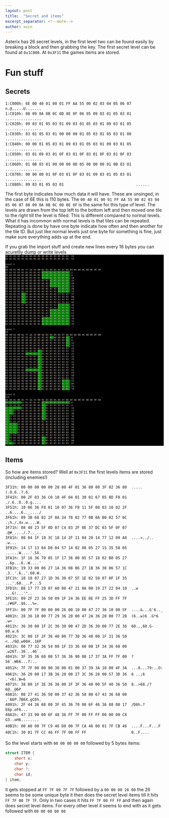 ```yaml
---
layout: post
title:  "Secret and items"
excerpt_separator: <!--more-->
author: xoin
---
```


Asterix has 26 secret levels, in the first level two can be found easily by breaking a block and then grabbing the key. The first secret level can be found at `0x1C000`. At `0x3F31` the games items are stored.

<!--more-->

# Fun stuff

## Secrets

```
1:C000h: 6E 00 40 01 00 01 FF AA 55 00 02 03 04 05 06 07  n.@.....U....... 
1:C010h: 08 09 0A 0B 0C 0D 0E 0F 06 05 09 03 01 05 03 01  ................ 
1:C020h: 09 03 01 05 03 01 09 03 01 05 03 01 09 03 01 05  ................ 
1:C030h: 03 01 05 03 01 00 00 00 01 05 03 01 05 03 01 00  ................ 
1:C040h: 00 00 01 05 03 01 09 03 01 05 03 01 09 03 01 05  ................ 
1:C050h: 03 01 09 03 01 0F 03 01 0F 03 01 0F 03 01 0F 03  ................ 
1:C060h: 01 0B 03 01 00 00 00 0D 05 00 00 00 01 0B 03 01  ................ 
1:C070h: 00 00 00 01 0F 03 01 0F 03 01 09 03 01 05 03 01  ................ 
1:C080h: 09 03 01 05 03 01                                ......
```

The first byte indicates how much data it will have. These are unsinged, in the case of 6E this is 110 bytes. The ``00 40 01 00 01 FF AA 55 00 02 03 04 05 06 07 08 09 0A 0B 0C 0D 0E 0F`` is the same for this type of level. The levels are drawn from the top left to the bottom left and then moved one tile to the right till the level is filled. This is different compared to normal levels. What it has incommon with normal levels is that tiles can be repeated. Repeating is done by have one byte indicate how often and then another for the tile ID. But just like normal levels just one byte for something is fine, just make sure everything adds up at the end.

If you grab the import stuff and create new lines every 16 bytes you can acuretlly dump or write levels
![image](/images/secrets.png)

## Items

So how are items stored? Well at `0x3F31` the first levels items are stored (including enemies!)
```
3F31h: 00 00 00 00 00 28 00 4F 01 36 80 00 3F 02 36 80  .....(.O.6..?.6. 
3F41h: 00 2F 03 36 C0 10 4F 04 01 30 01 67 05 0D F0 01  ./.6..O..0.g.... 
3F51h: 10 06 36 F8 01 10 07 36 F8 11 5F 08 03 10 02 2F  ..6....6.._..../ 
3F61h: 09 3B 68 02 2F 0A 34 78 02 77 0B 0A B0 02 57 0C  .;h./.4x.w....W. 
3F71h: 08 40 23 5F 0D 07 C4 03 2F 0E 37 DC 03 5F 0F 07  .@#_..../.7.._.. 
3F81h: 08 04 1F 10 3C 18 14 2F 11 04 20 14 77 12 09 A8  ....<../.. .w... 
3F91h: 14 17 13 04 D8 04 57 14 02 08 05 27 15 35 58 05  ......W....'.5X. 
3FA1h: 1F 16 36 70 05 1F 17 36 80 05 57 18 02 B0 05 27  ..6p...6..W....' 
3FB1h: 19 33 00 06 27 1A 36 08 06 27 1B 36 30 06 57 1C  .3..'.6..'.60.W. 
3FC1h: 10 18 07 27 1D 36 30 07 5F 1E 02 50 07 0F 1F 35  ...'.60._..P...5 
3FD1h: B8 17 77 20 07 A0 08 47 21 0A 00 19 27 22 04 10  ..w ...G!...'".. 
3FE1h: 09 2F 23 36 50 09 1F 24 36 EE 0E FF 25 3D FF 7F  ./#6P..$6...%=. 
3FF1h: 00 7F 7F 00 00 00 26 00 10 00 47 27 36 10 00 5F  ....&...G'6.._ 
4001h: 28 36 10 00 77 29 36 20 00 47 2A 36 20 00 77 2B  (6..w)6 .G*6 .w+ 
4011h: 36 30 00 1F 2C 36 30 00 47 2D 36 30 00 77 2E 36  60..,60.G-60.w.6 
4021h: 3C 00 1F 2F 36 40 00 77 30 36 48 00 1F 31 36 50  <../6@.w06H..16P 
4031h: 00 77 32 36 54 00 1F 33 36 60 00 1F 34 36 60 00  .w26T..36`..46`. 
4041h: 3F 35 36 60 00 57 36 36 90 00 17 37 3A FF 7F 00  ?56`.W66...7:.. 
4051h: 7F 7F 00 00 00 38 00 01 00 37 39 3A 10 00 4F 3A  ...8...79:..O: 
4061h: 36 20 00 17 3B 36 20 00 27 3C 36 28 00 57 3D 36  6 ..;6 .'<6(.W=6 
4071h: 38 00 1F 3E 36 38 00 2F 3F 36 40 00 5F 40 36 50  8..>68./?6@._@6P 
4081h: 00 27 41 36 50 00 37 42 36 58 00 67 43 36 68 00  .'A6P.7B6X.gC6h. 
4091h: 2F 44 36 68 00 3F 45 36 70 00 6F 46 36 88 00 17  /D6h.?E6p.oF6... 
40A1h: 47 33 90 00 6F 48 36 FF 7F 00 FF FF 00 00 00 C8  G3..oH6........ 
40B1h: 00 A0 00 7F C9 46 D0 00 7F CA 46 00 01 7F CB 46  ....F...F...F 
40C1h: 30 01 7F CC 46 FF 7F 00 FF FF                    0..F....
```

So the level starts with ``00 00 00 00 00`` followed by 5 bytes items:

```c
struct ITEM {
    short x;
    char y;
    char ?;
    char id;
} item;
```

it gets stopped at `FF 7F 00 7F 7F` followed by a `00 00 00 26 00` the 26 seems to be some unique byte it then does the secret level items till it hits `FF 7F 00 7F 7F`. Only in two cases it hits `FF 7F 00 FF FF` and then again does secret level items. For every other level it seems to end with as it gets followed with ``00 00 00 00 00``
